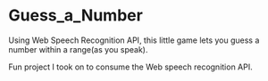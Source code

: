 # Guess_a_Number
Using Web Speech Recognition API, this little game lets you guess a number within a range(as you speak).

Fun project I took on to consume the Web speech recognition API.

